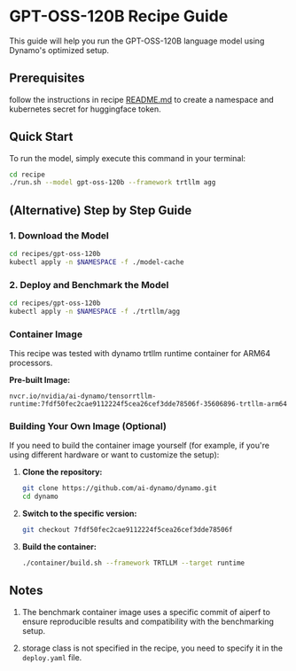 # GPT-OSS-120B Recipe Guide

This guide will help you run the GPT-OSS-120B language model using Dynamo's optimized setup.

## Prerequisites

follow the instructions in recipe [README.md](../README.md) to create a namespace and kubernetes secret for huggingface token.

## Quick Start

To run the model, simply execute this command in your terminal:

```bash
cd recipe
./run.sh --model gpt-oss-120b --framework trtllm agg
```

## (Alternative) Step by Step Guide

### 1. Download the Model

```bash
cd recipes/gpt-oss-120b
kubectl apply -n $NAMESPACE -f ./model-cache
```

### 2. Deploy and Benchmark the Model

```bash
cd recipes/gpt-oss-120b
kubectl apply -n $NAMESPACE -f ./trtllm/agg
```

### Container Image
This recipe was tested with dynamo trtllm runtime container for ARM64 processors.

**Pre-built Image:**
```
nvcr.io/nvidia/ai-dynamo/tensorrtllm-runtime:7fdf50fec2cae9112224f5cea26cef3dde78506f-35606896-trtllm-arm64
```

### Building Your Own Image (Optional)

If you need to build the container image yourself (for example, if you're using different hardware or want to customize the setup):

1. **Clone the repository:**
   ```bash
   git clone https://github.com/ai-dynamo/dynamo.git
   cd dynamo
   ```

2. **Switch to the specific version:**
   ```bash
   git checkout 7fdf50fec2cae9112224f5cea26cef3dde78506f
   ```

3. **Build the container:**
   ```bash
   ./container/build.sh --framework TRTLLM --target runtime
   ```

## Notes
1. The benchmark container image uses a specific commit of aiperf to ensure reproducible results and compatibility with the benchmarking setup.

2. storage class is not specified in the recipe, you need to specify it in the `deploy.yaml` file.